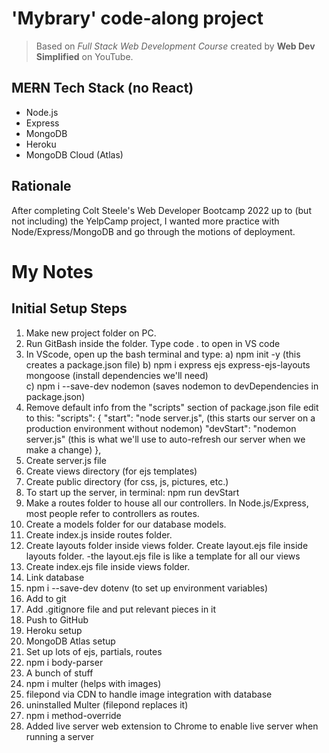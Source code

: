# 'Mybrary' code-along project
> Based on *Full Stack Web Development Course* created by **Web Dev Simplified** on YouTube. 

## ME~~R~~N Tech Stack (no React)
* Node.js 
* Express
* MongoDB
* Heroku
* MongoDB Cloud (Atlas)  

## Rationale
After completing Colt Steele's Web Developer Bootcamp 2022 up to (but not including) the YelpCamp project, I wanted more practice with Node/Express/MongoDB and go through the motions of deployment.   

# My Notes
## Initial Setup Steps
1. Make new project folder on PC.  
2. Run GitBash inside the folder.  Type code . to open in VS code
3. In VScode, open up the bash terminal and type: 
    a) npm init -y                                       (this creates a package.json file)
    b) npm i express ejs express-ejs-layouts mongoose    (install dependencies we'll need)  
    c) npm i --save-dev nodemon                          (saves nodemon to devDependencies in package.json)
4. Remove default info from the "scripts" section of package.json file edit to this: 
"scripts": {
    "start": "node server.js",         (this starts our server on a production environment without nodemon)
    "devStart": "nodemon server.js"    (this is what we'll use to auto-refresh our server when we make a change)
  },
5. Create server.js file
6. Create views directory    (for ejs templates)
7. Create public directory   (for css, js, pictures, etc.)
8. To start up the server, in terminal: npm run devStart  
9. Make a routes folder to house all our controllers.  In Node.js/Express, most people refer to controllers as routes. 
10. Create a models folder for our database models. 
11. Create index.js inside routes folder.
12. Create layouts folder inside views folder.  Create layout.ejs file inside layouts folder.
    -the layout.ejs file is like a template for all our views
13. Create index.ejs file inside views folder. 
14. Link database
15. npm i --save-dev dotenv  (to set up environment variables)
16. Add to git
17. Add .gitignore file and put relevant pieces in it
18. Push to GitHub
19. Heroku setup
20. MongoDB Atlas setup
21. Set up lots of ejs, partials, routes
22. npm i body-parser
23. A bunch of stuff
24. npm i multer (helps with images)
25. filepond via CDN to handle image integration with database
26. uninstalled Multer (filepond replaces it)
27. npm i method-override 
28. Added live server web extension to Chrome to enable live server when running a server
